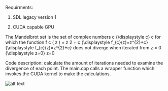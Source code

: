 Requirments:

 1) SDL legacy version 1
 
 2) CUDA capable GPU
 
The Mandelbrot set is the set of complex numbers c {\displaystyle c} c for which the function f c ( z ) = z 2 + c {\displaystyle f_{c}(z)=z^{2}+c} {\displaystyle f_{c}(z)=z^{2}+c} does not diverge when iterated from z = 0 {\displaystyle z=0} z=0

Code description: calculate the amount of iterations needed to examine the divergence of each point. The main.cpp calls a wrapper function which invokes the CUDA
kernel to make the calculations.

![alt text](https://github.com/vtsimpouris/Discovering_Modern_Cpp/blob/master/Chapter4/Complex_numbers_4.8.3/Mandelbrot_CUDA/mandelbrot.PNG)
